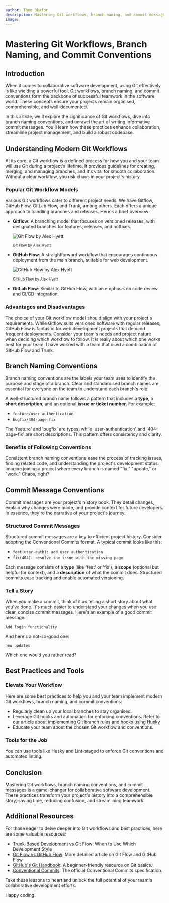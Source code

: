```yaml
---
author: Theo Okafor
description: Mastering Git workflows, branch naming, and commit messages is a game-changer for collaborative software development. These practices transform your project's history into a comprehensible story, saving time, reducing confusion, and streamlining teamwork.
image: 
---
```


# Mastering Git Workflows, Branch Naming, and Commit Conventions

## Introduction

When it comes to collaborative software development, using Git effectively is like wielding a powerful tool. Git workflows, branch naming, and commit conventions form the backbone of successful teamwork in the software world. These concepts ensure your projects remain organised, comprehensible, and well-documented.

In this article, we'll explore the significance of Git workflows, dive into branch naming conventions, and unravel the art of writing informative commit messages. You'll learn how these practices enhance collaboration, streamline project management, and build a robust codebase.

## Understanding Modern Git Workflows

At its core, a Git workflow is a defined process for how you and your team will use Git during a project's lifetime. It provides guidelines for creating, merging, and managing branches, and it's vital for smooth collaboration. Without a clear workflow, you risk chaos in your project's history.

### Popular Git Workflow Models

Various Git workflows cater to different project needs. We have Gitflow, GitHub Flow, GitLab Flow, and Trunk, among others. Each offers a unique approach to handling branches and releases. Here's a brief overview:

- **Gitflow**: A branching model that focuses on versioned releases, with designated branches for features, releases, and hotfixes.
    
    ![Git Flow by Alex Hyett](https://github.com/DotCampus/dotcampus.github.io/assets/31534129/bbda8361-0aba-42bb-b79e-a2a029685e9b)
    
    <sup>Git Flow by Alex Hyett</sup>
    
- **GitHub Flow**: A straightforward workflow that encourages continuous deployment from the main branch, suitable for web development.
    
    ![GitHub Flow by Alex Hyett](https://github.com/DotCampus/dotcampus.github.io/assets/31534129/33792744-f09e-4af0-978e-3c00be123ae7)

    <sup>GitHub Flow by Alex Hyett</sup>
    
- **GitLab Flow**: Similar to GitHub Flow, with an emphasis on code review and CI/CD integration.

### Advantages and Disadvantages

The choice of your Git workflow model should align with your project's requirements. While Gitflow suits versioned software with regular releases, GitHub Flow is fantastic for web development projects that demand frequent deployments. Consider your team's needs and project nature when deciding which workflow to follow. It is really about which one works best for your team. I have worked with a team that used a combination of GitHub Flow and Trunk.

## Branch Naming Conventions

Branch naming conventions are the labels your team uses to identify the purpose and stage of a branch. Clear and standardised branch names are essential for everyone on the team to understand each branch's role.

A well-structured branch name follows a pattern that includes a **type**, a **short description**, and an optional **issue or ticket number**. For example:

- `feature/user-authentication`
- `bugfix/404-page-fix`

The 'feature' and 'bugfix' are types, while 'user-authentication' and '404-page-fix' are short descriptions. This pattern offers consistency and clarity.

### Benefits of Following Conventions

Consistent branch naming conventions ease the process of tracking issues, finding related code, and understanding the project's development status. Imagine joining a project where every branch is named "fix," "update," or "work." Chaos, right?

## Commit Message Conventions

Commit messages are your project's history book. They detail changes, explain why changes were made, and provide context for future developers. In essence, they're the narrative of your project's journey.

### Structured Commit Messages

Structured commit messages are a key to efficient project history. Consider adopting the Conventional Commits format. A typical commit looks like this:

- `feat(user-auth): add user authentication`
- `fix(404): resolve the issue with the missing page`

Each message consists of a **type** (like 'feat' or 'fix'), a **scope** (optional but helpful for context), and a **description** of what the commit does. Structured commits ease tracking and enable automated versioning.

### Tell a Story

When you make a commit, think of it as telling a short story about what you've done. It's much easier to understand your changes when you use clear, concise commit messages. Here's an example of a good commit message:

```
Add login functionality
```

And here's a not-so-good one:

```
new updates
```

Which one would you rather read?

## Best Practices and Tools

### Elevate Your Workflow

Here are some best practices to help you and your team implement modern Git workflows, branch naming, and commit conventions:

- Regularly clean up your local branches to stay organised.
- Leverage Git hooks and automation for enforcing conventions. Refer to our article about [implementing Git branch rules and hooks using Husky](https://blog.dotcampus.co/2023/08/31/git-disable-commits-with-husky.html)
- Educate your team about the chosen Git workflow and conventions.

### Tools for the Job

You can use tools like Husky and Lint-staged to enforce Git conventions and automated linting.

## Conclusion

Mastering Git workflows, branch naming conventions, and commit messages is a game-changer for collaborative software development. These practices transform your project's history into a comprehensible story, saving time, reducing confusion, and streamlining teamwork.

## Additional Resources

For those eager to delve deeper into Git workflows and best practices, here are some valuable resources:

- [Trunk-Based Development vs Git Flow](https://blog.mergify.com/trunk-based-development-vs-git-flow-when-to-use-which-development-style/): When to Use Which Development Style
- [Git Flow vs GitHub Flow](https://www.alexhyett.com/git-flow-github-flow/): More detailed article on Git Flow and GitHub Flow
- [GitHub's Git Handbook](https://guides.github.com/introduction/git-handbook/): A beginner-friendly resource on Git basics.
- [Conventional Commits](https://www.conventionalcommits.org/): The official Conventional Commits specification.

Take these lessons to heart and unlock the full potential of your team's collaborative development efforts. 

Happy coding!
